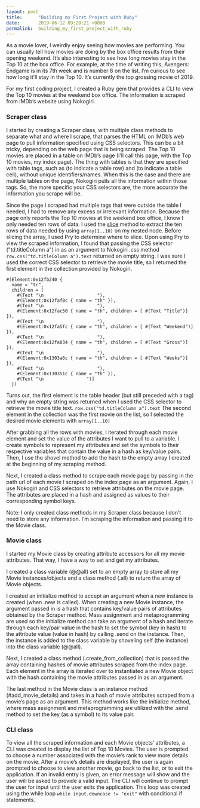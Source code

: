 ```yaml
---
layout: post
title:      "Building my First Project with Ruby"
date:       2019-06-12 09:20:21 +0000
permalink:  building_my_first_project_with_ruby
---
```



As a movie lover, I weirdly enjoy seeing how movies are performing. You can usually tell how movies are doing by the box office results from their opening weekend. It’s also interesting to see how long movies stay in the Top 10 at the box office. For example, at the time of writing this, Avengers: Endgame is in its 7th week and is number 8 on the list. I’m curious to see how long it’ll stay in the Top 10. It’s currently the top grossing movie of 2019. 

For my first coding project, I created a Ruby gem that provides a CLI to view the Top 10 movies at the weekend box office. The information is scraped from IMDb’s website using Nokogiri. 

### Scraper class

I started by creating a Scraper class, with multiple class methods to separate what and where I scrape, that parses the HTML on IMDb’s web page to pull information specified using CSS selectors. This can be a bit tricky, depending on the web page that is being scraped. The Top 10 movies are placed in a table on IMDb’s page (I’ll call this page, with the Top 10 movies, my index page). The thing with tables is that they are specified with table tags, such as <tr> (to indicate a table row) and <td> (to indicate a table cell), without unique identifiers/names. When this is the case and there are multiple tables on the page, Nokogiri pulls all the information within those tags. So, the more specific your CSS selectors are, the more accurate the information you scrape will be.

Since the page I scraped had multiple <tr> tags that were outside the table I needed, I had to remove any excess or irrelevant information. Because the page only reports the Top 10 movies at the weekend box office, I know I only needed ten rows of data. I used the [slice](https://ruby-doc.org/core-2.6.3/Array.html#method-i-slice) method to extract the ten rows of data needed by using ` array[1..10] ` on my nested node. Before slicing the array, I used Pry to determine where to slice. Upon using Pry to view the scraped information, I found that passing the CSS selector ("td.titleColumn a") in as an argument to Nokogiri .css method ` row.css("td.titleColumn a").text ` returned an empty string. I was sure I used the correct CSS selector to retrieve the movie title, so I returned the first element in the collection provided by Nokogiri. 
```
#(Element:0x12fb240 {
  name = "tr",
  children = [
    #(Text "\n                    "),
    #(Element:0x12faf0c { name = "th" }),
    #(Text "\n                    "),
    #(Element:0x12fac50 { name = "th", children = [ #(Text "Title")] }),
    #(Text "\n                    "),
    #(Element:0x12fa5fc { name = "th", children = [ #(Text "Weekend")] }),
    #(Text "\n                    "),
    #(Element:0x12fa034 { name = "th", children = [ #(Text "Gross")] }),
    #(Text "\n                    "),
    #(Element:0x1303a6c { name = "th", children = [ #(Text "Weeks")] }),
    #(Text "\n                    "),
    #(Element:0x130351c { name = "th" }),
    #(Text "\n                ")]
  }) 
```
Turns out, the first element is the table header (but still preceded with a <tr> tag) and why an empty string was returned when I used the CSS selector to retrieve the movie title text. ` row.css("td.titleColumn a").text ` 
The second element in the collection was the first movie on the list, so I selected the desired movie elements with ` array[1..10] `

After grabbing all the rows with movies, I iterated through each movie element and set the value of the attributes I want to pull to a variable. I create symbols to represent my attributes and set the symbols to their respective variables that contain the value in a hash as key/value pairs. Then, I use the shovel method to add the hash to the empty array I created at the beginning of my scraping method. 

Next, I created a class method to scrape each movie page by passing in the path url of each movie I scraped on the index page as an argument. Again, I use Nokogiri and CSS selectors to retrieve attributes on the movie page. The attributes are placed in a hash and assigned as values to their corresponding symbol keys.

Note: I only created class methods in my Scraper class because I don’t need to store any information. I’m scraping the information and passing it to the Movie class. 

### Movie class

I started my Movie class by creating attribute accessors for all my movie attributes. That way, I have a way to set and get my attributes. 

I created a class variable (@@all) set to an empty array to store all my Movie instances/objects and a class method (.all) to return the array of Movie objects. 

I created an initialize method to accept an argument when a new instance is created (when .new is called). When creating a new Movie instance, the argument passed in is a hash that contains key/value pairs of attributes obtained by the Scraper method. Mass assignment and metaprogramming are used so the initialize method can take an argument of a hash and iterate through each key/pair value in the hash to set the symbol (key in hash) to the attribute value (value in hash) by calling .send on the instance. Then, the instance is added to the class variable by shoveling self (the instance) into the class variable (@@all). 

Next, I created a class method (.create_from_collection) that is passed the array containing hashes of movie attributes scraped from the index page. Each element in the array is iterated over to instantiated a new Movie object with the hash containing the movie attributes passed in as an argument. 

The last method in the Movie class is an instance method (#add_movie_details) and takes in a hash of movie attributes scraped from a movie’s page as an argument. This method works like the initialize method, where mass assignment and metaprogramming are utilized with the .send method to set the key (as a symbol) to its value pair.

### CLI class

To view all the scraped information and each Movie objects’ attributes, a CLI was created to display the list of Top 10 Movies. The user is prompted to choose a number associated with the movie’s rank to view more details on the movie. After a movie’s details are displayed, the user is again prompted to choose to view another movie, go back to the list, or to exit the application. If an invalid entry is given, an error message will show and the user will be asked to provide a valid input. The CLI will continue to prompt the user for input until the user exits the application. This loop was created using the while loop ` while input.downcase != "exit" ` with conditional if statements.
